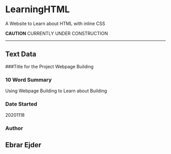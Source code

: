 # LearningHTML
A Website to Learn about HTML with inline CSS


**CAUTION** CURRENTLY UNDER CONSTRUCTION



---
## Text Data

###Title for the Project
Webpage Building

### 10 Word Summary
Using Webpage Building to Learn about Building

### Date Started
20201118

### Author
Ebrar Ejder
---
